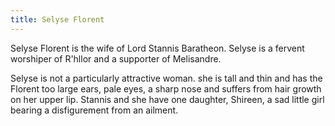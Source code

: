 ```yaml
---
title: Selyse Florent
---
```


Selyse Florent is the wife of Lord Stannis Baratheon. Selyse is a fervent worshiper of R'hllor and a supporter of Melisandre.

Selyse is not a particularly attractive woman. she is tall and thin and has the Florent too large ears, pale eyes, a sharp nose and suffers from hair growth on her upper lip. Stannis and she have one daughter, Shireen, a sad little girl bearing a disfigurement from an ailment. 


